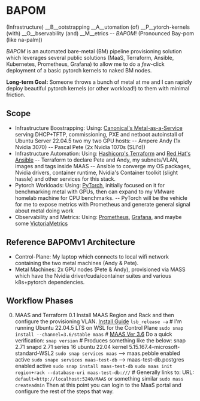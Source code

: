 # BAPOM
(Infrastructure) __B__ootstrapping __A__utomation (of) __P__ytorch-kernels (with) __O__bservability (and) __M__etrics -- _BAPOM_!
(Pronounced Bay-pom (like na-palm))

_BAPOM_ is an automated bare-metal (BM) pipeline provisioning solution which leverages several public solutions (MaaS, Terraform, Ansible, Kubernetes, Prometheus, Grafana) to allow me to do a _few_-click deployment of a basic pytorch kernels to naked BM nodes.

__Long-term Goal:__ Someone throws a bunch of metal at me and I can rapidly deploy beautiful pytorch kernels (or other workload!) to them with minimal friction. 

## Scope
- Infrastructure Boostrapping:
Using: [Canonical's Metal-as-a-Service](https://canonical.com/maas/how-it-works) serving DHCP+TFTP, commissioning, PXE and netboot autoinstall of Ubuntu Server 22.04.5 two my two GPU hosts:
-- Ampere Andy (1x Nvidia 3070)
-- Pascal Pete (2x Nvidia 1070s (SLI'd))
- Infrastructure Automation:
Using: [Hashicorp's Terraform](https://developer.hashicorp.com/terraform) and [Red Hat's Ansible](https://docs.ansible.com/)
-- Terraform to declare Pete and Andy, my subnets/VLAN, images and tags inside MAAS
-- Ansible to converge my OS packages, Nvidia drivers, container runtime, Nvidia's Container toolkit (slight hassle) and other services for this stack.
- Pytorch Workloads:
Using: [PyTorch](https://pytorch.org/), initially focused on it for benchmarking metal with GPUs, then can expand to my VMware homelab machine for CPU benchmarks.
-- PyTorch will be the vehicle for me to expose metrics with Prometheus and generate general signal about metal doing work
- Observability and Metrics:
Using: [Prometheus](https://prometheus.io/), [Grafana](https://grafana.com/), and maybe some [VictoriaMetrics](https://victoriametrics.com/)

## Reference BAPOMv1 Architecture
- Control-Plane: My laptop which connects to local wifi network containing the two metal machines (Andy & Pete).
- Metal Machines: 2x GPU nodes (Pete & Andy), provisioned via MASS which have the Nvidia driver/cuda/container suites and various k8s+pytorch dependencies.

## Workflow Phases
0. MAAS and Terraform
0.1 Install MAAS Region and Rack and then configure the provisioning VLAN. [Install Guide](https://canonical.com/maas/docs/how-to-get-maas-up-and-running)
`lsb_release -a` # I'm running Ubuntu 22.04.5 LTS on WSL for the Control Plane
`sudo snap install --channel=3.6/stable maas` # [MAAS Ver 3.6](https://canonical.com/maas/docs/release-notes-and-upgrade-instructions#p-9229-version-36-release-notes)
Do a quick verification:
`snap version` # Produces something like the below:
snap    2.71
snapd   2.71
series  16
ubuntu  22.04
kernel  5.15.167.4-microsoft-standard-WSL2 
`sudo snap services maas`          --> maas.pebble  enabled  active
`sudo snape services maas-test-db` --> maas-test-db.postgres  enabled  active
`sudo snap install maas-test-db`
`sudo maas init region+rack --database-uri maas-test-db:///` # Generally links to: URL: `default=http://localhost:5240/MAAS` or something similar
`sudo mass createadmin`
Then at this point you can login to the MaaS portal and configure the rest of the steps that way.